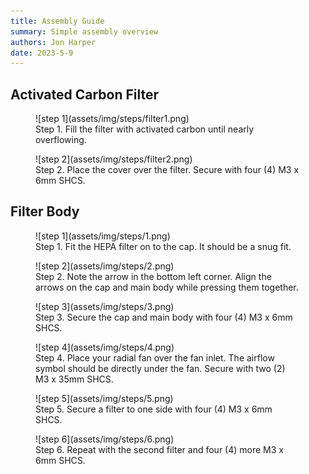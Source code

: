 ```yaml
---
title: Assembly Guide
summary: Simple assembly overview
authors: Jon Harper
date: 2023-5-9
---
```


## Activated Carbon Filter

<figure markdown>
![step 1](assets/img/steps/filter1.png)
<figcaption markdown>
Step 1. Fill the filter with activated carbon until nearly overflowing.
</figcaption>
</figure>

<figure markdown>
![step 2](assets/img/steps/filter2.png)
<figcaption markdown>
Step 2. Place the cover over the filter. Secure with four (4) M3 x 6mm SHCS.
</figcaption>
</figure>

## Filter Body

<figure markdown>
![step 1](assets/img/steps/1.png)
<figcaption markdown>
Step 1. Fit the HEPA filter on to the cap. It should be a snug fit.
</figcaption>
</figure>

<figure markdown>
![step 2](assets/img/steps/2.png)
<figcaption markdown>
Step 2. Note the arrow in the bottom left corner. Align the arrows on the cap and main body while pressing them together. 
</figcaption>
</figure>

<figure markdown>
![step 3](assets/img/steps/3.png)
<figcaption markdown>
Step 3. Secure the cap and main body with four (4) M3 x 6mm SHCS.
</figcaption>
</figure>


<figure markdown>
![step 4](assets/img/steps/4.png)
<figcaption markdown>
Step 4. Place your radial fan over the fan inlet. The airflow symbol should be directly under the fan. Secure with two (2) M3 x 35mm SHCS.
</figcaption>
</figure>

<figure markdown>
![step 5](assets/img/steps/5.png)
<figcaption markdown>
Step 5. Secure a filter to one side with four (4) M3 x 6mm SHCS.
</figcaption>
</figure>

<figure markdown>
![step 6](assets/img/steps/6.png)
<figcaption markdown>
Step 6. Repeat with the second filter and four (4) more M3 x 6mm SHCS.
</figcaption>
</figure>
